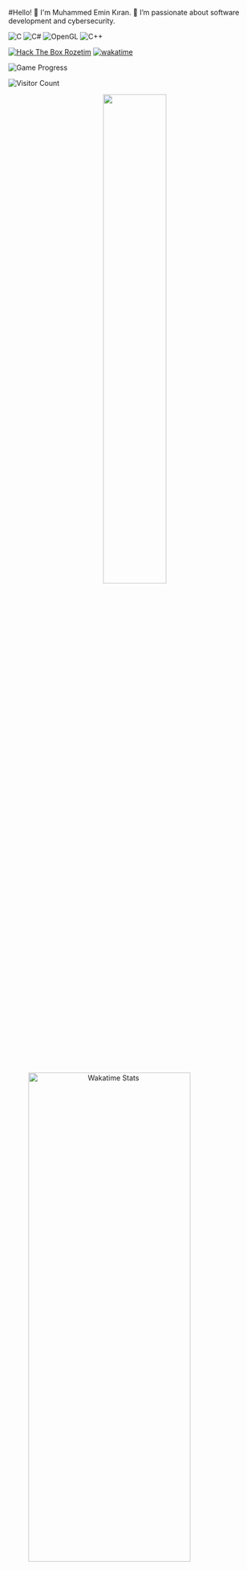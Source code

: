 #Hello! 👋
I'm Muhammed Emin Kıran. 🌟 I’m passionate about software development and cybersecurity.


![C](https://img.shields.io/badge/-C-00599C?style=flat&logo=&logoColor=white)
![C#](https://img.shields.io/badge/-C%23-239120?style=flat&logo=c-sharp&logoColor=white)
![OpenGL](https://img.shields.io/badge/-OpenGL-5586A4?style=flat&logo=opengl&logoColor=white)
![C++](https://img.shields.io/badge/-C%2B%2B-00599C?style=flat&logo=cplusplus&logoColor=white)

[![Hack The Box Rozetim](https://www.hackthebox.eu/badge/image/42767)](https://www.hackthebox.com/home/users/CekF839nZgwGavhQW1yWp0cNrD72ONt8OCP11X4yT1RWubOkfpiLXN7X14MD)
[![wakatime](https://wakatime.com/badge/user/cef45e7a-ee97-4a47-a568-86349b210b0d.svg)](https://wakatime.com/@cef45e7a-ee97-4a47-a568-86349b210b0d)

![Game Progress](https://img.shields.io/badge/%20Level-100-red)

![Visitor Count](https://profile-counter.glitch.me/888KIRAN/count.svg)

<p align="center">
    <img src="https://github-readme-stats.vercel.app/api?username=888KIRAN&show_icons=true&theme=radical&count_private=true" style="width: 50%; height: 50%;" />
    <img src="https://github-readme-stats.vercel.app/api/wakatime?username=888KIRAN&apikey=waka_24e9ea78-a54c-47be-8523-65f01926dbf6&theme=radical" alt="Wakatime Stats" style="margin-right: 160px; width: 80%; height: 50%;" />
</p>

![Activity Graph](https://github-readme-activity-graph.vercel.app/graph?username=888KIRAN&theme=radical)

<div style="display: flex; align-items: center; justify-content: center; gap: 20px;">
  <img src="https://github-readme-stats.vercel.app/api/top-langs/?username=888KIRAN&layout=compact&theme=radical" width="45%" />  
  <img src="https://media.giphy.com/media/kg9fAQryp5fMY/giphy.gif?cid=ecf05e470wh12s9k2i5i4cih23b1749b85cx2yq7bk4hx9yg&ep=v1_gifs_related&rid=giphy.gif&ct=g" alt="3D Animation" width="45%" />
</div>

